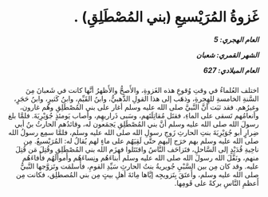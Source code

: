 <h1 dir="rtl">غَزوةُ المُرَيْسيعِ (بني المُصْطَلِقِ)  .</h1>

<h5 dir="rtl">العام الهجري:  5

الشهر القمري: شعبان

العام الميلادي: 627</h5>

<p dir="rtl">اختلف العُلماءُ في وقتِ وُقوعِ هذه الغَزوةِ، والأَصحُّ والأَظهرُ أنَّها كانت في شَعبانَ مِنَ السَّنةِ الخامسةِ للهِجرةِ، وذهَب إلى هذا القولِ الذَّهبيُّ، وابنُ القَيِّمِ، وابنُ كَثيرٍ، وابنُ حَجَرٍ، وغيرُهم. فقد ثبَت أنَّ النَّبيَّ صلى الله عليه وسلم أغار على بني المُصْطَلِقِ وهُم غارون، وأنعامُهم تَسقى على الماءِ، فقتَل مُقاتِلَتَهم، وسَبى ذَراريهِم، وأصاب يَومئذٍ جُوَيْرِيَةَ. فلمَّا بلغ رسولَ الله صلى الله عليه وسلم أنَّ بني المُصْطَلِقِ يَجمَعون له، وقائدُهم الحارثُ بنُ أبي ضِرارٍ أبو جُوَيْرِيَةَ بنتِ الحارثِ زَوجِ رسولِ الله صلى الله عليه وسلم، فلمَّا سمِع رسولُ الله صلى الله عليه وسلم بهم خرَج إليهم حتَّى لَقِيَهُم على ماءٍ لهم يُقالُ له: المُرَيْسيعُ. مِن ناحِيةِ قُدَيْدٍ إلى السَّاحلِ، فتَزاحَف النَّاسُ واقتَتَلوا فهزَم الله بني المُصْطَلِقِ وقُتِلَ مَن قُتِلَ منهم، ونَفَّلَ الله رسولَ الله صلى الله عليه وسلم أَبناءَهُم ونِساءَهُم وأَموالَهُم فأَفاءَهُم عليه. وقد كان مِن بين السَّبْيِ جُويريةُ بنتُ الحارثِ سَيِّدِ القومِ، فأَسلمَت وتَزوَّجها النَّبيُّ صلى الله عليه وسلم، وأَعتَقَ بِتَزويجِه إيَّاها مِائةَ أهلِ بيتٍ مِن بني المُصطلِق، فكانت مِن أَعظمِ النَّاسِ بركةً على قَومِها.</p></br>
